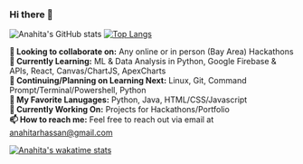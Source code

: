 ### Hi there 👋

![Anahita's GitHub stats](https://github-readme-stats.vercel.app/api?username=anahitahassan&show_icons=true&theme=synthwave)
[![Top Langs](https://github-readme-stats.vercel.app/api/top-langs/?username=anahitahassan&layout=compact&theme=synthwave&card_width=300&card_height=300)](https://github.com/anuraghazra/github-readme-stats)

**👋 Looking to collaborate on:** Any online or in person (Bay Area) Hackathons <br>
**🚀 Currently Learning:** ML & Data Analysis in Python, Google Firebase & APIs, React, Canvas/ChartJS, ApexCharts <br>
**🌱 Continuing/Planning on Learning Next:** Linux, Git, Command Prompt/Terminal/Powershell, Python <br>
**💖 My Favorite Lanugages:** Python, Java, HTML/CSS/Javascript <br>
**🔭 Currently Working On:** Projects for Hackathons/Portfolio <br>
**📫 How to reach me:** Feel free to reach out via email at anahitarhassan@gmail.com <br>

[![Anahita's wakatime stats](https://github-readme-stats.vercel.app/api/wakatime?username=anahitahassan&theme=synthwave)](https://github.com/anuraghazra/github-readme-stats)
